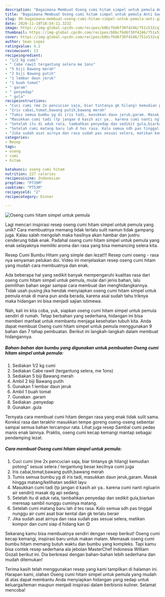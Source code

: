 ```yaml
---
description: "Bagaimana Membuat Oseng cumi hitam simpel untuk pemula Anti Gagal"
title: "Bagaimana Membuat Oseng cumi hitam simpel untuk pemula Anti Gagal"
slug: 90-bagaimana-membuat-oseng-cumi-hitam-simpel-untuk-pemula-anti-gagal
date: 2020-11-18T18:54:11.323Z
image: https://img-global.cpcdn.com/recipes/b0bcf6d6f30f4246/751x532cq70/oseng-cumi-hitam-simpel-untuk-pemula-foto-resep-utama.jpg
thumbnail: https://img-global.cpcdn.com/recipes/b0bcf6d6f30f4246/751x532cq70/oseng-cumi-hitam-simpel-untuk-pemula-foto-resep-utama.jpg
cover: https://img-global.cpcdn.com/recipes/b0bcf6d6f30f4246/751x532cq70/oseng-cumi-hitam-simpel-untuk-pemula-foto-resep-utama.jpg
author: Sean Lopez
ratingvalue: 4.2
reviewcount: 13
recipeingredient:
- "1/2 kg cumi"
- " Cabe rawit tergantung selera me 1ons"
- "5 biji Bawang merah"
- "2 biji Bawang putih"
- "1 lembar daun jeruk"
- "1 buah tomat"
- " garam"
- " penyedap"
- " gula"
recipeinstructions:
- "Cuci cumi (me 2x pencucian saja, biar tintanya gk hilang) kemudian potong&#34; sesuai selera / tergantung besar kecilnya cumi juga"
- "Iris cabai,tomat,bawang putih,bawang merah"
- "Tumis semua bumbu yg di iris tadi, masukkan daun jeruk,garam. Masak hingga matang/kelihatan sedikit layu"
- "Masukkan cumi tadi (tp jangan d kasih air ya.. karena cumi nanti ngluarin air sendiri) masak dg api sedang."
- "Setelah itu di aduk rata, tambahkan penyedap dan sedikit gula,biarkan meresap sambil nunggu cuminya matang."
- "Setelah cumi matang baru lah d tes rasa. Kalo semua sdh pas tinggal nunggu air cumi asat biar kental dan gk terlalu berair"
- "Jika sudah asat airnya dan rasa sudah pas sesuai selera, matikan kompor dan cumi siap d hidang kan 😊"
categories:
- Resep
tags:
- oseng
- cumi
- hitam

katakunci: oseng cumi hitam 
nutrition: 227 calories
recipecuisine: Indonesian
preptime: "PT39M"
cooktime: "PT53M"
recipeyield: "2"
recipecategory: Dinner

---
```



![Oseng cumi hitam simpel untuk pemula](https://img-global.cpcdn.com/recipes/b0bcf6d6f30f4246/751x532cq70/oseng-cumi-hitam-simpel-untuk-pemula-foto-resep-utama.jpg)

Lagi mencari inspirasi resep oseng cumi hitam simpel untuk pemula yang unik? Cara membuatnya memang tidak terlalu sulit namun tidak gampang juga. Kalau salah mengolah maka hasilnya akan hambar dan justru cenderung tidak enak. Padahal oseng cumi hitam simpel untuk pemula yang enak selayaknya memiliki aroma dan rasa yang bisa memancing selera kita.

Resep Cumi Bumbu Hitam yang simple dan lezat!!! Resep cumi oseng - rasa nya senyaman pelukan doi. Video ini menjelaskan resep oseng cumi hitam yang mudah cara membuatnya dan enak.

Ada beberapa hal yang sedikit banyak mempengaruhi kualitas rasa dari oseng cumi hitam simpel untuk pemula, mulai dari jenis bahan, lalu pemilihan bahan segar sampai cara membuat dan menghidangkannya. Tidak usah pusing jika hendak menyiapkan oseng cumi hitam simpel untuk pemula enak di mana pun anda berada, karena asal sudah tahu triknya maka hidangan ini bisa menjadi sajian istimewa.


Nah, kali ini kita coba, yuk, siapkan oseng cumi hitam simpel untuk pemula sendiri di rumah. Tetap berbahan yang sederhana, hidangan ini bisa memberi manfaat untuk membantu menjaga kesehatan tubuh kita. Anda dapat membuat Oseng cumi hitam simpel untuk pemula menggunakan 9 bahan dan 7 tahap pembuatan. Berikut ini langkah-langkah dalam membuat hidangannya.

<!--inarticleads1-->

##### Bahan-bahan dan bumbu yang digunakan untuk pembuatan Oseng cumi hitam simpel untuk pemula:

1. Sediakan 1/2 kg cumi
1. Sediakan  Cabe rawit (tergantung selera, me 1ons)
1. Sediakan 5 biji Bawang merah
1. Ambil 2 biji Bawang putih
1. Gunakan 1 lembar daun jeruk
1. Ambil 1 buah tomat
1. Gunakan  .garam
1. Sediakan  .penyedap
1. Gunakan  .gula


Ternyata cara membuat cumi hitam dengan rasa yang enak tidak sulit sama. Koreksi rasa dan terakhir masukkan tempe goreng oseng-oseng sebentar sampai semua bahan tercampur rata. Lihat juga resep Sambal cumi pedas manis enak lainnya. Praktis, oseng cumi kecap kemangi mantap sebagai pendamping lezat. 

<!--inarticleads2-->

##### Cara membuat Oseng cumi hitam simpel untuk pemula:

1. Cuci cumi (me 2x pencucian saja, biar tintanya gk hilang) kemudian potong&#34; sesuai selera / tergantung besar kecilnya cumi juga
1. Iris cabai,tomat,bawang putih,bawang merah
1. Tumis semua bumbu yg di iris tadi, masukkan daun jeruk,garam. Masak hingga matang/kelihatan sedikit layu
1. Masukkan cumi tadi (tp jangan d kasih air ya.. karena cumi nanti ngluarin air sendiri) masak dg api sedang.
1. Setelah itu di aduk rata, tambahkan penyedap dan sedikit gula,biarkan meresap sambil nunggu cuminya matang.
1. Setelah cumi matang baru lah d tes rasa. Kalo semua sdh pas tinggal nunggu air cumi asat biar kental dan gk terlalu berair
1. Jika sudah asat airnya dan rasa sudah pas sesuai selera, matikan kompor dan cumi siap d hidang kan 😊


Sekarang kamu bisa membuatnya sendiri dengan resep berikut! Oseng cumi kecap kemangi, inspirasi baru untuk makan malam. Memasak oseng cumi bumbu hitam memang butuh waktu dan bumbu yang kompleks. Tapi kamu bisa contek resep sederhana ala jebolan MasterChef Indonesia William Gozali berikut ini. Dia berkreasi dengan bahan-bahan lebih sederhana dan mudah ditemukan! 

Terima kasih telah menggunakan resep yang kami tampilkan di halaman ini. Harapan kami, olahan Oseng cumi hitam simpel untuk pemula yang mudah di atas dapat membantu Anda menyiapkan hidangan yang sedap untuk keluarga/teman maupun menjadi inspirasi dalam berbisnis kuliner. Selamat mencoba!
